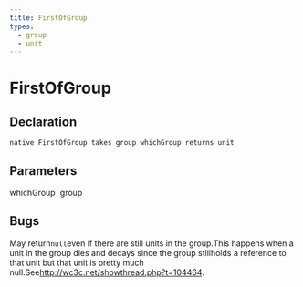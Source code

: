```yaml
---
title: FirstOfGroup
types:
  - group
  - unit
---
```


# FirstOfGroup

## Declaration

```
native FirstOfGroup takes group whichGroup returns unit
```

## Parameters
<dl>
  <dt>whichGroup `group`</dt>
  <dd></dd>
</dl>

## Bugs 
May return`null`even if there are still units in the group.This happens when a unit in the group dies and decays since the group stillholds a reference to that unit but that unit is pretty much null.See<http://wc3c.net/showthread.php?t=104464>.